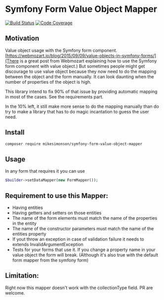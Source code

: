 # Symfony Form Value Object Mapper

[![Build Status](https://travis-ci.org/mikeSimonson/symfony-form-entity-mapper.svg?branch=master)](https://travis-ci.org/mikeSimonson/symfony-form-entity-mapper)
[![Code Coverage](https://scrutinizer-ci.com/g/mikeSimonson/symfony-form-entity-mapper/badges/coverage.png?b=master)](https://scrutinizer-ci.com/g/mikeSimonson/symfony-form-entity-mapper/?branch=master)

## Motivation

Value object usage with the Symfony form component.
[https://webmozart.io/blog/2015/09/09/value-objects-in-symfony-forms/](There is a great post from Webmozart explaining how to use the Symfony form component with value object.)
But sometimes people might get discourage to use value object because they now need to do the mapping between the object and the form manually.
It can look daunting when the number of properties of the object is high.

This library intend to fix 90% of that issue by providing automatic mapping in most of the cases.
See the requirements part.

In the 10% left, it still make more sense to do the mapping manually than do try to make a library that has to do magic incantation to guess the user need. 


## Install

```sh
composer require mikesimonson/symfony-form-value-object-mapper
```

## Usage

In any form that requires it you can use 
```php
$builder->setDataMapper(new FormMapper());
```

## Requirement to use this Mapper:

- Having entities
- Having getters and setters on those entities
- The name of the form elements must match the name of the properties in the entity
- The name of the constructor parameters must match the name of the entities property
- If yout throw an exception in case of validation failure it needs to extends InvalidArgumentException
- Tests for your forms that use it. If you change a property name in your value object the form will break. (Although it's also true with the default form mapper from the symfony form) 


## Limitation:

Right now this mapper doesn't work with the collectionType field.
PR are welcome.
